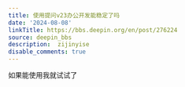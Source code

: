 ```yaml
---
title: 使用提问v23办公开发能稳定了吗
date: '2024-08-08'
linkTitle: https://bbs.deepin.org/en/post/276224
source: deepin_bbs
description:  zijinyise 
disable_comments: true
---
```

如果能使用我就试试了
